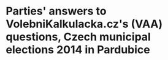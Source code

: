 # Parties' answers to VolebniKalkulacka.cz's (VAA) questions, Czech municipal elections 2014 in Pardubice